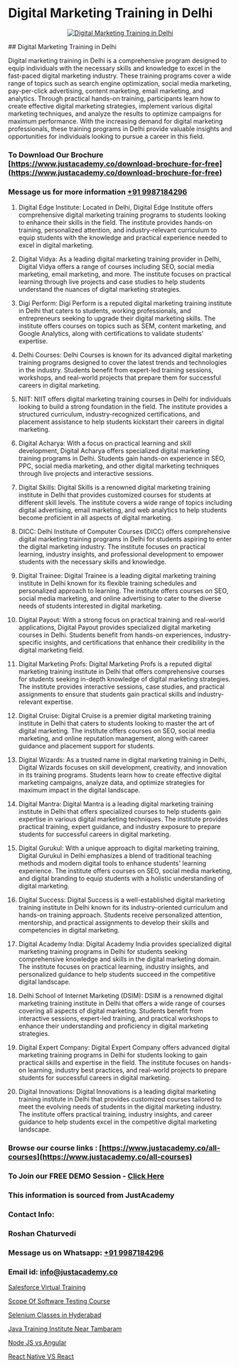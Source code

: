 # Digital Marketing Training in Delhi

<p align="center">
  <a href="https://justacademy.co/course-detail/digital-marketing">
    <img src="https://justacademy.co/storage2/course_image/1676636720_course_image.webp" alt="Digital Marketing Training in Delhi">
  </a>
</p>
## Digital Marketing Training in Delhi

Digital marketing training in Delhi is a comprehensive program designed to equip individuals with the necessary skills and knowledge to excel in the fast-paced digital marketing industry. These training programs cover a wide range of topics such as search engine optimization, social media marketing, pay-per-click advertising, content marketing, email marketing, and analytics. Through practical hands-on training, participants learn how to create effective digital marketing strategies, implement various digital marketing techniques, and analyze the results to optimize campaigns for maximum performance. With the increasing demand for digital marketing professionals, these training programs in Delhi provide valuable insights and opportunities for individuals looking to pursue a career in this field.
### To Download Our Brochure [https://www.justacademy.co/download-brochure-for-free](https://www.justacademy.co/download-brochure-for-free)
### Message us for more information [+91 9987184296](https://api.whatsapp.com/send?phone=919987184296)
1) Digital Edge Institute: Located in Delhi, Digital Edge Institute offers comprehensive digital marketing training programs to students looking to enhance their skills in the field. The institute provides hands-on training, personalized attention, and industry-relevant curriculum to equip students with the knowledge and practical experience needed to excel in digital marketing.

2) Digital Vidya: As a leading digital marketing training provider in Delhi, Digital Vidya offers a range of courses including SEO, social media marketing, email marketing, and more. The institute focuses on practical learning through live projects and case studies to help students understand the nuances of digital marketing strategies.

3) Digi Perform: Digi Perform is a reputed digital marketing training institute in Delhi that caters to students, working professionals, and entrepreneurs seeking to upgrade their digital marketing skills. The institute offers courses on topics such as SEM, content marketing, and Google Analytics, along with certifications to validate students' expertise.

4) Delhi Courses: Delhi Courses is known for its advanced digital marketing training programs designed to cover the latest trends and technologies in the industry. Students benefit from expert-led training sessions, workshops, and real-world projects that prepare them for successful careers in digital marketing.

5) NIIT: NIIT offers digital marketing training courses in Delhi for individuals looking to build a strong foundation in the field. The institute provides a structured curriculum, industry-recognized certifications, and placement assistance to help students kickstart their careers in digital marketing.

6) Digital Acharya: With a focus on practical learning and skill development, Digital Acharya offers specialized digital marketing training programs in Delhi. Students gain hands-on experience in SEO, PPC, social media marketing, and other digital marketing techniques through live projects and interactive sessions.

7) Digital Skills: Digital Skills is a renowned digital marketing training institute in Delhi that provides customized courses for students at different skill levels. The institute covers a wide range of topics including digital advertising, email marketing, and web analytics to help students become proficient in all aspects of digital marketing.

8) DICC: Delhi Institute of Computer Courses (DICC) offers comprehensive digital marketing training programs in Delhi for students aspiring to enter the digital marketing industry. The institute focuses on practical learning, industry insights, and professional development to empower students with the necessary skills and knowledge.

9) Digital Trainee: Digital Trainee is a leading digital marketing training institute in Delhi known for its flexible training schedules and personalized approach to learning. The institute offers courses on SEO, social media marketing, and online advertising to cater to the diverse needs of students interested in digital marketing.

10) Digital Payout: With a strong focus on practical training and real-world applications, Digital Payout provides specialized digital marketing courses in Delhi. Students benefit from hands-on experiences, industry-specific insights, and certifications that enhance their credibility in the digital marketing field.

11) Digital Marketing Profs: Digital Marketing Profs is a reputed digital marketing training institute in Delhi that offers comprehensive courses for students seeking in-depth knowledge of digital marketing strategies. The institute provides interactive sessions, case studies, and practical assignments to ensure that students gain practical skills and industry-relevant expertise.

12) Digital Cruise: Digital Cruise is a premier digital marketing training institute in Delhi that caters to students looking to master the art of digital marketing. The institute offers courses on SEO, social media marketing, and online reputation management, along with career guidance and placement support for students.

13) Digital Wizards: As a trusted name in digital marketing training in Delhi, Digital Wizards focuses on skill development, creativity, and innovation in its training programs. Students learn how to create effective digital marketing campaigns, analyze data, and optimize strategies for maximum impact in the digital landscape.

14) Digital Mantra: Digital Mantra is a leading digital marketing training institute in Delhi that offers specialized courses to help students gain expertise in various digital marketing techniques. The institute provides practical training, expert guidance, and industry exposure to prepare students for successful careers in digital marketing.

15) Digital Gurukul: With a unique approach to digital marketing training, Digital Gurukul in Delhi emphasizes a blend of traditional teaching methods and modern digital tools to enhance students' learning experience. The institute offers courses on SEO, social media marketing, and digital branding to equip students with a holistic understanding of digital marketing.

16) Digital Success: Digital Success is a well-established digital marketing training institute in Delhi known for its industry-oriented curriculum and hands-on training approach. Students receive personalized attention, mentorship, and practical assignments to develop their skills and competencies in digital marketing.

17) Digital Academy India: Digital Academy India provides specialized digital marketing training programs in Delhi for students seeking comprehensive knowledge and skills in the digital marketing domain. The institute focuses on practical learning, industry insights, and personalized guidance to help students succeed in the competitive digital landscape.

18) Delhi School of Internet Marketing (DSIM): DSIM is a renowned digital marketing training institute in Delhi that offers a wide range of courses covering all aspects of digital marketing. Students benefit from interactive sessions, expert-led training, and practical workshops to enhance their understanding and proficiency in digital marketing strategies.

19) Digital Expert Company: Digital Expert Company offers advanced digital marketing training programs in Delhi for students looking to gain practical skills and expertise in the field. The institute focuses on hands-on learning, industry best practices, and real-world projects to prepare students for successful careers in digital marketing.

20) Digital Innovations: Digital Innovations is a leading digital marketing training institute in Delhi that provides customized courses tailored to meet the evolving needs of students in the digital marketing industry. The institute offers practical training, industry insights, and career guidance to help students excel in the competitive digital marketing landscape.

### Browse our course links : [https://www.justacademy.co/all-courses](https://www.justacademy.co/all-courses) 
### To Join our FREE DEMO Session - [Click Here](https://www.justacademy.co/register-for-course-demo)


### This information is sourced from JustAcademy
### Contact Info:
### Roshan Chaturvedi
### Message us on Whatsapp: [+91 9987184296](https://api.whatsapp.com/send?phone=919987184296)
### Email id: [info@justacademy.co](mailto:info@justacademy.co)
                
[Salesforce Virtual Training](https://www.linkedin.com/pulse/salesforce-virtual-training-software-training-mountain-view-wnybe?trackingId=g62xcOyQzhMx8wKkqteqWg%3D%3D&lipi=urn%3Ali%3Apage%3Ad_flagship3_company_admin%3BbQ9qZFjkRLyS67kyvPtamg%3D%3D)

[Scope Of Software Testing Course](https://www.linkedin.com/pulse/scope-software-testing-course-software-training-mountain-view-vp2rc?trackingId=Byln8w%2FaboiKQV4h%2F%2BQt2w%3D%3D&lipi=urn%3Ali%3Apage%3Ad_flagship3_company_admin%3BO6zCmHqaTSmsGbbNTRP%2FeA%3D%3D)

[Selenium Classes in Hyderabad](https://medium.com/@mistersumit961/selenium-classes-in-hyderabad-d14d51b76ab3)

[Java Training Institute Near Tambaram](https://medium.com/@namusn/java-training-institute-near-tambaram-57fd6d975296)

[Node JS vs Angular](https://justacademyin.github.io/justacademy/node-js-vs-angular)

[React Native VS React](https://justacademyin.github.io/justacademy/react-native-vs-react)


